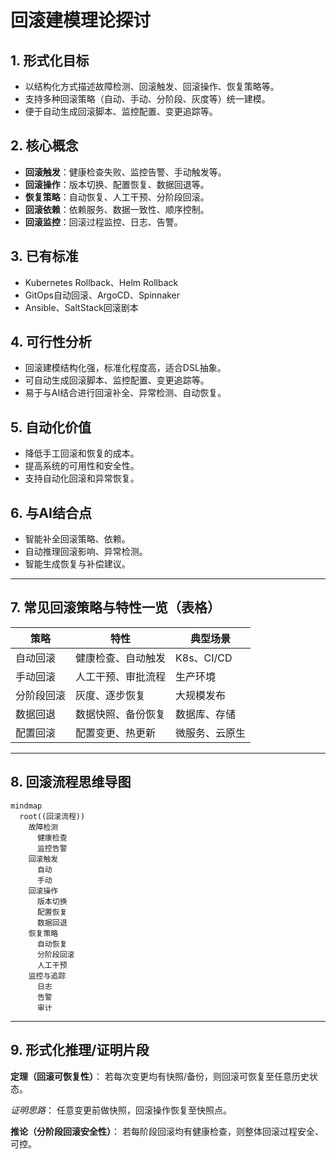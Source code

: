 # 回滚建模理论探讨

## 1. 形式化目标
- 以结构化方式描述故障检测、回滚触发、回滚操作、恢复策略等。
- 支持多种回滚策略（自动、手动、分阶段、灰度等）统一建模。
- 便于自动生成回滚脚本、监控配置、变更追踪等。

## 2. 核心概念
- **回滚触发**：健康检查失败、监控告警、手动触发等。
- **回滚操作**：版本切换、配置恢复、数据回退等。
- **恢复策略**：自动恢复、人工干预、分阶段回滚。
- **回滚依赖**：依赖服务、数据一致性、顺序控制。
- **回滚监控**：回滚过程监控、日志、告警。

## 3. 已有标准
- Kubernetes Rollback、Helm Rollback
- GitOps自动回滚、ArgoCD、Spinnaker
- Ansible、SaltStack回滚剧本

## 4. 可行性分析
- 回滚建模结构化强，标准化程度高，适合DSL抽象。
- 可自动生成回滚脚本、监控配置、变更追踪等。
- 易于与AI结合进行回滚补全、异常检测、自动恢复。

## 5. 自动化价值
- 降低手工回滚和恢复的成本。
- 提高系统的可用性和安全性。
- 支持自动化回滚和异常恢复。

## 6. 与AI结合点
- 智能补全回滚策略、依赖。
- 自动推理回滚影响、异常检测。
- 智能生成恢复与补偿建议。

---

## 7. 常见回滚策略与特性一览（表格）

| 策略         | 特性                 | 典型场景           |
|--------------|----------------------|--------------------|
| 自动回滚     | 健康检查、自动触发   | K8s、CI/CD         |
| 手动回滚     | 人工干预、审批流程   | 生产环境           |
| 分阶段回滚   | 灰度、逐步恢复       | 大规模发布         |
| 数据回退     | 数据快照、备份恢复   | 数据库、存储       |
| 配置回滚     | 配置变更、热更新     | 微服务、云原生     |

---

## 8. 回滚流程思维导图

```mermaid
mindmap
  root((回滚流程))
    故障检测
      健康检查
      监控告警
    回滚触发
      自动
      手动
    回滚操作
      版本切换
      配置恢复
      数据回退
    恢复策略
      自动恢复
      分阶段回滚
      人工干预
    监控与追踪
      日志
      告警
      审计
```

---

## 9. 形式化推理/证明片段

**定理（回滚可恢复性）**：
若每次变更均有快照/备份，则回滚可恢复至任意历史状态。

*证明思路*：
任意变更前做快照，回滚操作恢复至快照点。

**推论（分阶段回滚安全性）**：
若每阶段回滚均有健康检查，则整体回滚过程安全、可控。 